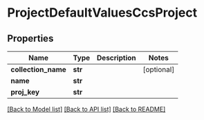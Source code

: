 # ProjectDefaultValuesCcsProject

## Properties
Name | Type | Description | Notes
------------ | ------------- | ------------- | -------------
**collection_name** | **str** |  | [optional] 
**name** | **str** |  | 
**proj_key** | **str** |  | 

[[Back to Model list]](../README.md#documentation-for-models) [[Back to API list]](../README.md#documentation-for-api-endpoints) [[Back to README]](../README.md)


